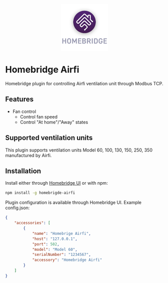 
<p align="center">

<img src="https://github.com/homebridge/branding/raw/master/logos/homebridge-wordmark-logo-vertical.png" width="150">

</p>


# Homebridge Airfi

Homebridge plugin for controlling Airfi ventilation unit through Modbus TCP.

## Features

- Fan control
  - Control fan speed
  - Control "At home"/"Away" states

## Supported ventilation units

This plugin supports ventilation units Model 60, 100, 130, 150, 250, 350 manufactured by Airfi.

## Installation

Install either through [Homebridge UI](https://github.com/oznu/homebridge-config-ui-x#plugin-screen) or with npm:

```bash
npm install -g homebrigde-airfi
```

Plugin configuration is available through Homebridge UI. Example config.json:

```json
{
    "accessories": [
        {
            "name": "Homebrige Airfi",
            "host": "127.0.0.1",
            "port": 502,
            "model": "Model 60",
            "serialNumber": "1234567",
            "accessory": "Homebridge Airfi"
        }
    ]
}
```
